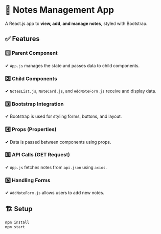 # 📒 Notes Management App  

A React.js app to **view, add, and manage notes**, styled with Bootstrap.  

## ✅ Features  

### 1️⃣ Parent Component  
✔ `App.js` manages the state and passes data to child components.  

### 2️⃣ Child Components  
✔ `NotesList.js`, `NoteCard.js`, and `AddNoteForm.js` receive and display data.  

### 3️⃣ Bootstrap Integration  
✔ Bootstrap is used for styling forms, buttons, and layout.  

### 4️⃣ Props (Properties)  
✔ Data is passed between components using props.  

### 5️⃣ API Calls (GET Request)  
✔ `App.js` fetches notes from `api.json` using `axios`.  

### 6️⃣ Handling Forms  
✔ `AddNoteForm.js` allows users to add new notes.  

## 🏗️ Setup  
```sh
npm install
npm start

